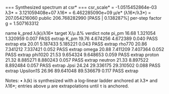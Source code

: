 === Synthesized spectrum at csr* ===
csr_scale* = -1.0515452864e-03
λ3*  =  3.121059408e+07
λ16* =  6.462285090e+09
μ/e* (λ16*/λ3*) = 207.054216060   public 206.768282990   [PASS | 0.138287%]
per-step factor g = 1.507163312

name          k_pred      λ(k)/λ16*     target X/μ      Δ% verdict  note
pi_pm          16.68       1.321054       1.320959   0.007   PASS  extrap
K_pm           19.76       4.674256       4.672389   0.040   PASS  extrap
eta            20.01       5.187433       5.185221   0.043   PASS  extrap
rho770         20.86       7.341212       7.337421   0.052   PASS  extrap
omega          20.88       7.411209       7.407364   0.052   PASS  extrap
phi1020        21.53       9.654324       9.648653   0.059   PASS  extrap
proton         21.32       8.885271       8.880243   0.057   PASS  extrap
neutron        21.33       8.897522       8.892484   0.057   PASS  extrap
Jpsi           24.24      29.336175      29.310502   0.088   PASS  extrap
Upsilon1S      26.96      89.641048      89.536679   0.117   PASS  extrap

Notes:
• λ(k) is synthesized with a log-linear ladder anchored at λ3* and λ16*;
  entries above μ are extrapolations until τ is anchored.
